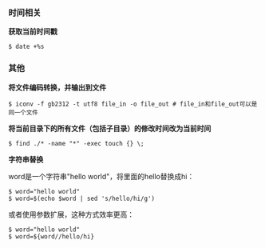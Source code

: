 ### 时间相关

**获取当前时间戳**

```
$ date +%s
```

### 其他

**将文件编码转换，并输出到文件**

```shell
$ iconv -f gb2312 -t utf8 file_in -o file_out # file_in和file_out可以是同一个文件
```

**将当前目录下的所有文件（包括子目录）的修改时间改为当前时间**

```
$ find ./* -name "*" -exec touch {} \;
```

**字符串替换**

word是一个字符串"hello world"，将里面的hello替换成hi：

```
$ word="hello world"
$ word=$(echo $word | sed 's/hello/hi/g')
```

或者使用参数扩展，这种方式效率更高：

```
$ word="hello world"
$ word=${word//hello/hi}
```
